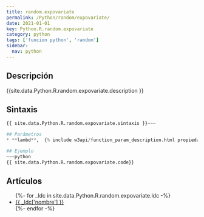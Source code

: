 ```yaml
---
title: random.expovariate
permalink: /Python/random/expovariate/
date: 2021-01-01
key: Python.R.random.expovariate
category: python
tags: ['funcion python', 'random']
sidebar: 
  nav: python
---
```


## Descripción
{{site.data.Python.R.random.expovariate.description }}

## Sintaxis
~~~python
{{ site.data.Python.R.random.expovariate.sintaxis }}~~~

## Parámetros
* **lambd**,  {% include w3api/function_param_description.html propiedad=site.data.Python.R.random.expovariate valor="lambd" %}

## Ejemplo
~~~python
{{ site.data.Python.R.random.expovariate.code}}
~~~

## Artículos
<ul>
{%- for _ldc in site.data.Python.R.random.expovariate.ldc -%}
   <li>
       <a href="{{_ldc['url'] }}">{{ _ldc['nombre'] }}</a>
   </li>
{%- endfor -%}
</ul>
